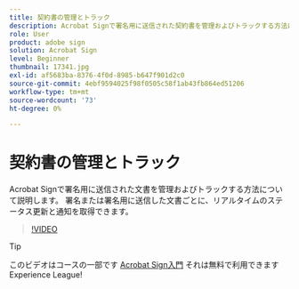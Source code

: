 ```yaml
---
title: 契約書の管理とトラック
description: Acrobat Signで署名用に送信された契約書を管理およびトラックする方法について説明します。
role: User
product: adobe sign
solution: Acrobat Sign
level: Beginner
thumbnail: 17341.jpg
exl-id: af5683ba-8376-4f0d-8985-b647f901d2c0
source-git-commit: 4ebf9594025f98f0505c58f1ab43fb864ed51206
workflow-type: tm+mt
source-wordcount: '73'
ht-degree: 0%

---
```


# 契約書の管理とトラック

Acrobat Signで署名用に送信された文書を管理およびトラックする方法について説明します。 署名または署名用に送信した文書ごとに、リアルタイムのステータス更新と通知を取得できます。

>[!VIDEO](https://video.tv.adobe.com/v/338695?quality=12&learn=on&hidetitle=true)

>[!TIP]
>
>このビデオはコースの一部です [Acrobat Sign入門](https://experienceleague.adobe.com/?recommended=Sign-U-1-2020.1) それは無料で利用できますExperience League!
